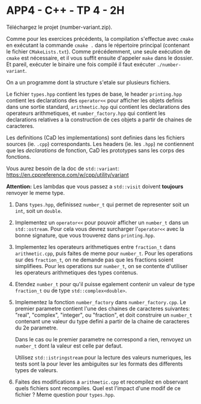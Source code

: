 # APP4 - C++ - TP 4 - 2H

Téléchargez le projet (number-variant.zip).

Comme pour les exercices précédents, la compilation s'effectue avec `cmake` en exécutant la commande `cmake .` dans le répertoire principal (contenant le fichier `CMakeLists.txt`). Comme précédemment,  une seule exécution de `cmake` est nécessaire, et il vous suffit ensuite d'appeler `make` dans le dossier. Et pareil, exécuter le binaire une fois compilé il faut exécuter `./number-variant`.

On a un programme dont la structure s'etale sur plusieurs fichiers.

Le fichier `types.hpp` contient les types de base, le header `printing.hpp`
contient les declarations des `operator<<` pour afficher les objets definis dans
une sortie standard, `arithmetic.hpp` qui contient les declarations des
operateurs arithmetiques, et `number_factory.hpp` qui contient les declarations
relatives a la construction de ces objets a partir de chaines de caracteres.

Les definitions (CaD les implementations) sont definies dans les fichiers
sources (ie. `.cpp`) correspondants. Les headers (ie. les `.hpp`) ne contiennent
que les *declarations* de fonction, CaD les prototypes sans les corps des
fonctions.

Vous aurez besoin de la doc de `std::variant`:
https://en.cppreference.com/w/cpp/utility/variant

**Attention:** Les lambdas que vous passez a `std::visit` doivent **toujours**
renvoyer le meme type.

1.  Dans `types.hpp`, definissez `number_t` qui permet de representer soit un
    `int`, soit un `double`.

2.  Implementez un `operator<<` pour pouvoir afficher un `number_t` dans un
    `std::ostream`. Pour cela vous devrez surcharger l'`operator<<` avec la
    bonne signature, que vous trouverez dans `printing.hpp`.

3.  Implementez les operateurs arithmetiques entre `fraction_t` dans
    `arithmetic.cpp`, puis faites de meme pour `number_t`.
    Pour les operations sur des `fraction_t`, on ne demande pas que les
    fractions soient simplifiees.
    Pour les operations sur `number_t`, on se contente d'utiliser les operateurs
    arithmetiques des types contenus.

4.  Etendez `number_t` pour qu'il puisse egalement contenir un valeur de type
    `fraction_t` ou de type `std::complex<double>`.

5.  Implementez la fonction `number_factory` dans `number_factory.cpp`.
    Le premier parametre contient l'une des chaines de caracteres suivantes:
    "real", "complex", "integer", ou "fraction", et doit construire un
    `number_t` contenant une valeur du type defini a partir de la chaine de
    caracteres du 2e parametre.

    Dans le cas ou le premier parametre ne correspond a rien, renvoyez un
    `number_t` dont la valeur est celle par defaut.

    Utilisez `std::istringstream` pour la lecture des valeurs numeriques,
    les tests sont la pour lever les ambiguites sur les formats des differents
    types de valeurs.

6.  Faites des modifications a `arithmetic.cpp` et recompilez en observant quels
    fichiers sont recompiles. Quel est l'impact d'une modif de ce fichier ?
    Meme question pour `types.hpp`.

